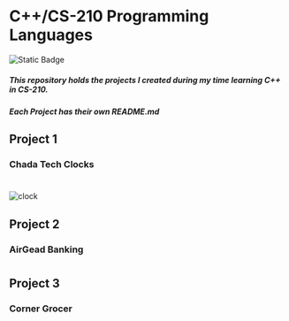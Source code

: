 # C++/CS-210 Programming Languages
![Static Badge](https://img.shields.io/badge/C%2B%2B%20-written%20in%20CPP-purple)

##### This repository holds the projects I created during my time learning C++ in CS-210.
##### Each Project has their own README.md

## Project 1

### Chada Tech Clocks
#
![clock](https://github.com/milt-francisco/Cplusplus-program/assets/121690557/17369b0a-f227-43a3-b3d5-56107d7ee0a3)


## Project 2

### AirGead Banking
#
## Project 3

### Corner Grocer
